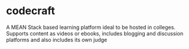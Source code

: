 # codecraft
A MEAN Stack based learning platform ideal to be hosted in colleges. Supports content as videos or ebooks, includes blogging and discussion platforms and also includes its own judge 
